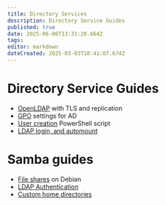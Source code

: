 ```yaml
---
title: Directory Services
description: Directory Service Guides
published: true
date: 2025-06-06T13:31:28.664Z
tags: 
editor: markdown
dateCreated: 2025-03-03T10:41:07.674Z
---
```


# Directory Service Guides

- [OpenLDAP](/directory-services/openldap) with TLS and replication
- [GPO](/directory-services/gpo) settings for AD
- [User creation](/directory-services/user-add-ps) PowerShell script
- [LDAP login, and automount](/directory-services/ldap-auto-mount)
# Samba guides

- [File shares](/directory-services/samba) on Debian 
- [LDAP Authentication](/directory-services/samba-ldap-auth)
- [Custom home directories](/directory-services/samba-homes)

